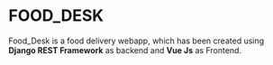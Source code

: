 # FOOD_DESK

Food_Desk is a food delivery webapp, which has been created using <b>Django REST Framework</b> as backend and <b>Vue Js</b> as Frontend.
